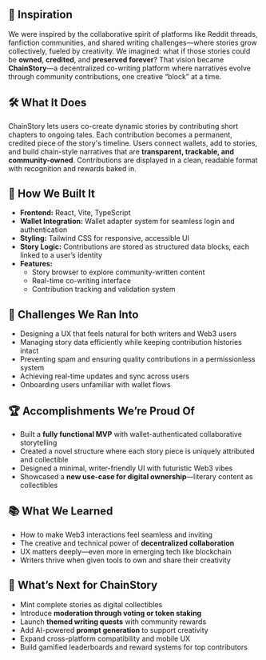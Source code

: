 
## 🚀 Inspiration  
We were inspired by the collaborative spirit of platforms like Reddit threads, fanfiction communities, and shared writing challenges—where stories grow collectively, fueled by creativity. We imagined: what if those stories could be **owned**, **credited**, and **preserved forever**? That vision became **ChainStory**—a decentralized co-writing platform where narratives evolve through community contributions, one creative “block” at a time.

## 🛠️ What It Does  
ChainStory lets users co-create dynamic stories by contributing short chapters to ongoing tales. Each contribution becomes a permanent, credited piece of the story's timeline. Users connect wallets, add to stories, and build chain-style narratives that are **transparent, trackable, and community-owned**. Contributions are displayed in a clean, readable format with recognition and rewards baked in.

## 🧱 How We Built It  
- **Frontend:** React, Vite, TypeScript  
- **Wallet Integration:** Wallet adapter system for seamless login and authentication  
- **Styling:** Tailwind CSS for responsive, accessible UI  
- **Story Logic:** Contributions are stored as structured data blocks, each linked to a user’s identity  
- **Features:**  
  - Story browser to explore community-written content  
  - Real-time co-writing interface  
  - Contribution tracking and validation system  

## 🧗 Challenges We Ran Into  
- Designing a UX that feels natural for both writers and Web3 users  
- Managing story data efficiently while keeping contribution histories intact  
- Preventing spam and ensuring quality contributions in a permissionless system  
- Achieving real-time updates and sync across users  
- Onboarding users unfamiliar with wallet flows  

## 🏆 Accomplishments We’re Proud Of  
- Built a **fully functional MVP** with wallet-authenticated collaborative storytelling  
- Created a novel structure where each story piece is uniquely attributed and collectible  
- Designed a minimal, writer-friendly UI with futuristic Web3 vibes  
- Showcased a **new use-case for digital ownership**—literary content as collectibles  

## 📚 What We Learned  
- How to make Web3 interactions feel seamless and inviting  
- The creative and technical power of **decentralized collaboration**  
- UX matters deeply—even more in emerging tech like blockchain  
- Writers thrive when given tools to own and share their creativity  

## 🌱 What’s Next for ChainStory  
- Mint complete stories as digital collectibles  
- Introduce **moderation through voting or token staking**  
- Launch **themed writing quests** with community rewards  
- Add AI-powered **prompt generation** to support creativity  
- Expand cross-platform compatibility and mobile UX  
- Build gamified leaderboards and reward systems for top contributors  

